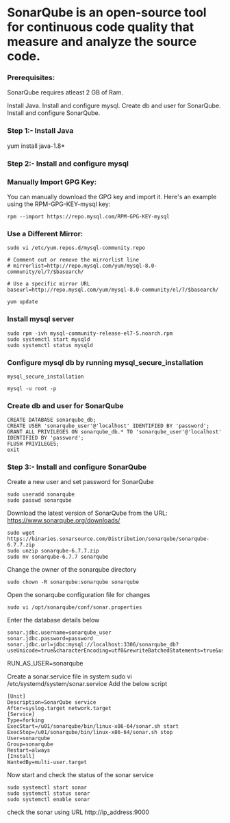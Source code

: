 # SonarQube is an open-source tool for continuous code quality that measure and analyze the source code.

### Prerequisites:
SonarQube requires atleast 2 GB of Ram.

Install Java.
Install and configure mysql.
Create db and user for SonarQube.
Install and configure SonarQube.

### Step 1:- Install Java
yum install java-1.8*

### Step 2:- Install and configure mysql

### Manually Import GPG Key:
You can manually download the GPG key and import it. Here's an example using the RPM-GPG-KEY-mysql key:
```
rpm --import https://repo.mysql.com/RPM-GPG-KEY-mysql
```

### Use a Different Mirror:
```
sudo vi /etc/yum.repos.d/mysql-community.repo
```
```
# Comment out or remove the mirrorlist line
# mirrorlist=http://repo.mysql.com/yum/mysql-8.0-community/el/7/$basearch/

# Use a specific mirror URL
baseurl=http://repo.mysql.com/yum/mysql-8.0-community/el/7/$basearch/
```
```
yum update
```

### Install mysql server
```
sudo rpm -ivh mysql-community-release-el7-5.noarch.rpm
sudo systemctl start mysqld
sudo systemctl status mysqld
```

### Configure mysql db by running mysql_secure_installation
```
mysql_secure_installation

mysql -u root -p
```

### Create db and user for SonarQube
```
CREATE DATABASE sonarqube_db;
CREATE USER 'sonarqube_user'@'localhost' IDENTIFIED BY 'password';
GRANT ALL PRIVILEGES ON sonarqube_db.* TO 'sonarqube_user'@'localhost' IDENTIFIED BY 'password';
FLUSH PRIVILEGES;
exit
```

### Step 3:- Install and configure SonarQube

Create a new user and set password for SonarQube
```
sudo useradd sonarqube
sudo passwd sonarqube
```

Download the latest version of SonarQube from the 
URL: https://www.sonarqube.org/downloads/
```
sudo wget https://binaries.sonarsource.com/Distribution/sonarqube/sonarqube-6.7.7.zip
sudo unzip sonarqube-6.7.7.zip
sudo mv sonarqube-6.7.7 sonarqube
```

Change the owner of the sonarqube directory
```
sudo chown -R sonarqube:sonarqube sonarqube
```

Open the sonarqube configuration file for changes
```
sudo vi /opt/sonarqube/conf/sonar.properties
```

Enter the database details below
```
sonar.jdbc.username=sonarqube_user
sonar.jdbc.password=password
sonar.jdbc.url=jdbc:mysql://localhost:3306/sonarqube_db?useUnicode=true&characterEncoding=utf8&rewriteBatchedStatements=true&useConfigs=maxPerformance
```
RUN_AS_USER=sonarqube

Create a sonar.service file in system
sudo vi /etc/systemd/system/sonar.service
Add the below script
```
[Unit]
Description=SonarQube service
After=syslog.target network.target
[Service]
Type=forking
ExecStart=/u01/sonarqube/bin/linux-x86-64/sonar.sh start
ExecStop=/u01/sonarqube/bin/linux-x86-64/sonar.sh stop
User=sonarqube
Group=sonarqube
Restart=always
[Install]
WantedBy=multi-user.target
```

Now start and check the status of the sonar service
```
sudo systemctl start sonar
sudo systemctl status sonar
sudo systemctl enable sonar
```

check the sonar using URL http://ip_address:9000










